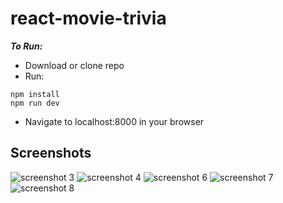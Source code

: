 # react-movie-trivia
***To Run:***
- Download or clone repo
- Run:
```
npm install
npm run dev
```
- Navigate to localhost:8000 in your browser


## Screenshots
![screenshot 3](https://cloud.githubusercontent.com/assets/8203134/23344158/1efc6152-fc3d-11e6-9a72-02bd6fb0c30b.png)
![screenshot 4](https://cloud.githubusercontent.com/assets/8203134/23344159/1f087834-fc3d-11e6-8e75-7486efa51f0b.png)
![screenshot 6](https://cloud.githubusercontent.com/assets/8203134/23344161/1f0ceeb4-fc3d-11e6-810e-93184fca7ee4.png)
![screenshot 7](https://cloud.githubusercontent.com/assets/8203134/23344181/6237e798-fc3d-11e6-9a00-01ce154b5efc.png)
![screenshot 8](https://cloud.githubusercontent.com/assets/8203134/23344195/a2365abe-fc3d-11e6-8726-7ddb7bff9d64.png)
